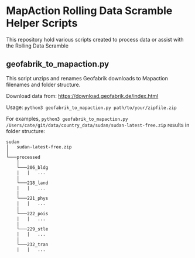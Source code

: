 # MapAction Rolling Data Scramble Helper Scripts

This repository hold various scripts created to process data or assist with the Rolling Data Scramble

## geofabrik_to_mapaction.py

This script unzips and renames Geofabrik downloads to Mapaction filenames and folder structure.

Download data from: https://download.geofabrik.de/index.html

Usage: ``python3 geofabrik_to_mapaction.py path/to/your/zipfile.zip``

For examples, ``python3 geofabrik_to_mapaction.py /Users/cate/git/data/country_data/sudan/sudan-latest-free.zip`` results in folder structure:

```
sudan
│   sudan-latest-free.zip
│
└───processed
    │
    └───206_bldg
    |   |   ...
    |
    └───218_land
    |   |   ...
    |
    └───221_phys
    |   |   ...
    |
    └───222_pois
    |   |   ...
    |
    └───229_stle
    |   |   ...    
    |
    └───232_tran
    |   |   ...
    
```
